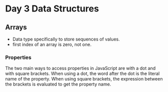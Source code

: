# Day 3 Data Structures

## Arrays

* Data type specifically to store sequences of values.
* first index of an array is zero, not one.

### Properties

The two main ways to access properties in JavaScript are with a dot and with square brackets. 
When using a dot, the word after the dot is the literal name of the property. When using square brackets, the expression between the brackets is evaluated to get the property name.
